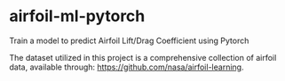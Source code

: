 # airfoil-ml-pytorch
Train a model to predict Airfoil Lift/Drag Coefficient using Pytorch

The dataset utilized in this project is a comprehensive collection of airfoil data, available through: https://github.com/nasa/airfoil-learning. 
